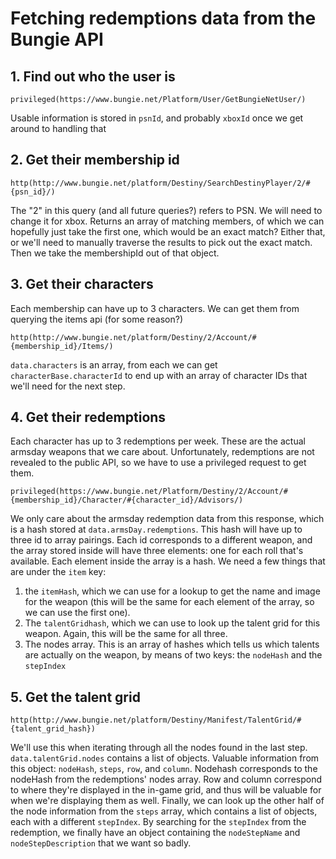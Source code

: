 # Fetching redemptions data from the Bungie API

## 1. Find out who the user is

`privileged(https://www.bungie.net/Platform/User/GetBungieNetUser/)`

Usable information is stored in `psnId`, and probably `xboxId` once we get around to handling that

## 2. Get their membership id

`http(http://www.bungie.net/platform/Destiny/SearchDestinyPlayer/2/#{psn_id}/)`

The "2" in this query (and all future queries?) refers to PSN. We will need to change it for xbox. Returns an array of matching members, of which we can hopefully just take the first one, which would be an exact match? Either that, or we'll need to manually traverse the results to pick out the exact match. Then we take the membershipId out of that object.

## 3. Get their characters

Each membership can have up to 3 characters. We can get them from querying the items api (for some reason?)

`http(http://www.bungie.net/platform/Destiny/2/Account/#{membership_id}/Items/)`

`data.characters` is an array, from each we can get `characterBase.characterId` to end up with an array of character IDs that we'll need for the next step.

## 4. Get their redemptions

Each character has up to 3 redemptions per week. These are the actual armsday weapons that we care about. Unfortunately, redemptions are not revealed to the public API, so we have to use a privileged request to get them.

`privileged(https://www.bungie.net/Platform/Destiny/2/Account/#{membership_id}/Character/#{character_id}/Advisors/)`

We only care about the armsday redemption data from this response, which is a hash stored at `data.armsDay.redemptions`. This hash will have up to three id to array pairings. Each id corresponds to a different weapon, and the array stored inside will have three elements: one for each roll that's available. Each element inside the array is a hash. We need a few things that are under the `item` key:

1. the `itemHash`, which we can use for a lookup to get the name and image for the weapon (this will be the same for each element of the array, so we can use the first one).
2. The `talentGridhash`, which we can use to look up the talent grid for this weapon. Again, this will be the same for all three.
3. The nodes array. This is an array of hashes which tells us which talents are actually on the weapon, by means of two keys: the `nodeHash` and the `stepIndex`

## 5. Get the talent grid

`http(http://www.bungie.net/platform/Destiny/Manifest/TalentGrid/#{talent_grid_hash})`

We'll use this when iterating through all the nodes found in the last step. `data.talentGrid.nodes` contains a list of objects. Valuable information from this object: `nodeHash`, `steps`, `row`, and `column`. Nodehash corresponds to the nodeHash from the redemptions' nodes array. Row and column correspond to where they're displayed in the in-game grid, and thus will be valuable for when we're displaying them as well. Finally, we can look up the other half of the node information from the `steps` array, which contains a list of objects, each with a different `stepIndex`. By searching for the `stepIndex` from the redemption, we finally have an object containing the `nodeStepName` and `nodeStepDescription` that we want so badly.

